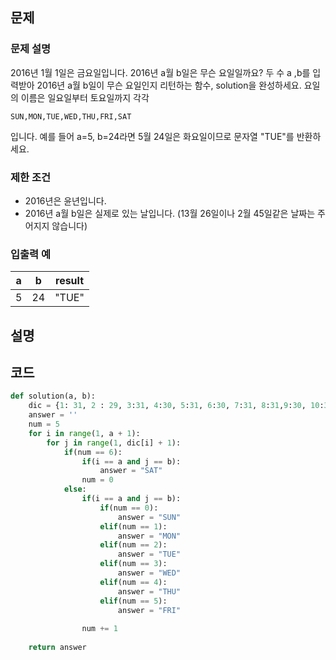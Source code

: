 문제
-----

### 문제 설명

2016년 1월 1일은 금요일입니다. 2016년 a월 b일은 무슨 요일일까요? 두 수 a ,b를 입력받아 2016년 a월 b일이 무슨 요일인지 리턴하는 함수, solution을 완성하세요. 요일의 이름은 일요일부터 토요일까지 각각 

`SUN,MON,TUE,WED,THU,FRI,SAT`

입니다. 예를 들어 a=5, b=24라면 5월 24일은 화요일이므로 문자열 "TUE"를 반환하세요.

### 제한 조건

- 2016년은 윤년입니다.
- 2016년 a월 b일은 실제로 있는 날입니다. (13월 26일이나 2월 45일같은 날짜는 주어지지 않습니다)

### 입출력 예

|a|b|result|
|---|---|---|
|5|24|"TUE"|

설명
------

코드
------

``` python
def solution(a, b):
    dic = {1: 31, 2 : 29, 3:31, 4:30, 5:31, 6:30, 7:31, 8:31,9:30, 10:31, 11:30, 12:31 }
    answer = ''
    num = 5
    for i in range(1, a + 1):
        for j in range(1, dic[i] + 1):
            if(num == 6):
                if(i == a and j == b):
                    answer = "SAT"
                num = 0
            else:
                if(i == a and j == b):
                    if(num == 0):
                        answer = "SUN"
                    elif(num == 1):
                        answer = "MON"
                    elif(num == 2):
                        answer = "TUE"
                    elif(num == 3):
                        answer = "WED"
                    elif(num == 4):
                        answer = "THU"
                    elif(num == 5):
                        answer = "FRI"
                    
                num += 1
    
    return answer
```